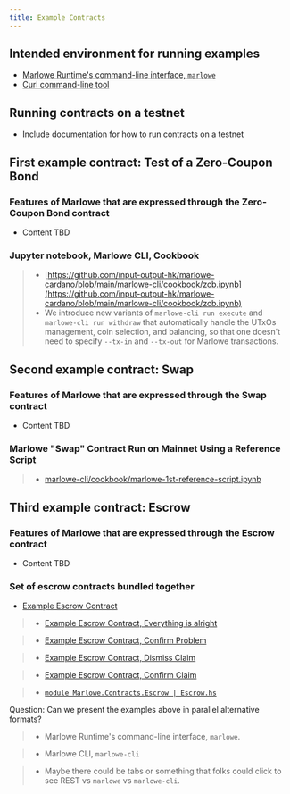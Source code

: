 ```yaml
---
title: Example Contracts
---
```


## Intended environment for running examples

* [Marlowe Runtime's command-line interface, `marlowe`](https://github.com/input-output-hk/marlowe-cardano/blob/main/marlowe-runtime/doc/ReadMe.md) 
* [Curl command-line tool](https://curl.se)

## Running contracts on a testnet

* Include documentation for how to run contracts on a testnet

## First example contract: Test of a Zero-Coupon Bond

### Features of Marlowe that are expressed through the Zero-Coupon Bond contract

* Content TBD

### Jupyter notebook, Marlowe CLI, Cookbook

> * [https://github.com/input-output-hk/marlowe-cardano/blob/main/marlowe-cli/cookbook/zcb.ipynb](https://github.com/input-output-hk/marlowe-cardano/blob/main/marlowe-cli/cookbook/zcb.ipynb) 
> * We introduce new variants of `marlowe-cli run execute` and `marlowe-cli run withdraw` that automatically handle the UTxOs management, coin selection, and balancing, so that one doesn't need to specify `--tx-in` and `--tx-out` for Marlowe transactions. 

## Second example contract: Swap

### Features of Marlowe that are expressed through the Swap contract

* Content TBD

### Marlowe "Swap" Contract Run on Mainnet Using a Reference Script 

> * [marlowe-cli/cookbook/marlowe-1st-reference-script.ipynb](https://github.com/input-output-hk/marlowe-cardano/blob/main/marlowe-cli/cookbook/marlowe-1st-reference-script.ipynb) 

## Third example contract: Escrow

### Features of Marlowe that are expressed through the Escrow contract

* Content TBD

### Set of escrow contracts bundled together

* [Example Escrow Contract](https://github.com/input-output-hk/marlowe-cardano/blob/main/marlowe-cli/examples/escrow/ReadMe.md)

> * [Example Escrow Contract, Everything is alright](https://github.com/input-output-hk/marlowe-cardano/blob/main/marlowe-cli/examples/escrow/everything-is-alright.md)

> * [Example Escrow Contract, Confirm Problem](https://github.com/input-output-hk/marlowe-cardano/blob/main/marlowe-cli/examples/escrow/confirm-problem.md)

> * [Example Escrow Contract, Dismiss Claim](https://github.com/input-output-hk/marlowe-cardano/blob/main/marlowe-cli/examples/escrow/dismiss-claim.md)

> * [Example Escrow Contract, Confirm Claim](https://github.com/input-output-hk/marlowe-cardano/blob/main/marlowe-cli/examples/escrow/confirm-claim.md)

> * [`module Marlowe.Contracts.Escrow | Escrow.hs`](https://github.com/input-output-hk/marlowe-cardano/blob/main/marlowe-contracts/src/Marlowe/Contracts/Escrow.hs)


Question: Can we present the examples above in parallel alternative formats?

> * Marlowe Runtime's command-line interface, `marlowe`.

> * Marlowe CLI, `marlowe-cli`

> * Maybe there could be tabs or something that folks could click to see REST vs `marlowe` vs `marlowe-cli`. 

